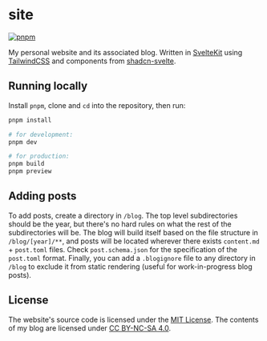 # site

[![pnpm](https://img.shields.io/badge/maintained%20with-pnpm-cc00ff.svg?style=for-the-badge&logo=pnpm)](https://pnpm.io/)

My personal website and its associated blog. Written in [SvelteKit](https://kit.svelte.dev) using
[TailwindCSS](https://tailwindcss.com/) and components from
[shadcn-svelte](https://www.shadcn-svelte.com/).

## Running locally

Install `pnpm`, clone and `cd` into the repository, then run:

```bash
pnpm install

# for development:
pnpm dev

# for production:
pnpm build
pnpm preview
```

## Adding posts

To add posts, create a directory in `/blog`. The top level subdirectories should be the year, but
there's no hard rules on what the rest of the subdirectories will be. The blog will build itself
based on the file structure in `/blog/[year]/**`, and posts will be located wherever there exists
`content.md` + `post.toml` files. Check `post.schema.json` for the specification of the `post.toml`
format. Finally, you can add a `.blogignore` file to any directory in `/blog` to exclude it from
static rendering (useful for work-in-progress blog posts).

## License

The website's source code is licensed under the [MIT License](LICENSE). The contents of my blog are
licensed under [CC BY-NC-SA 4.0](https://creativecommons.org/licenses/by-nc-sa/4.0/).
